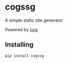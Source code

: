 # cogssg
A simple static site generator

Powered by [cog](https://github.com/nedbat/cog).

## Installing
```shell
pip install cogssg
```
